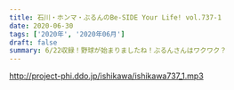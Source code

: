 ```yaml
---
title: 石川・ホンマ・ぶるんのBe-SIDE Your Life! vol.737-1
date: 2020-06-30
tags: ['2020年', '2020年06月']
draft: false
summary: 6/22収録！野球が始まりましたね！ぶるんさんはワクワク？
---
```


http://project-phi.ddo.jp/ishikawa/ishikawa737_1.mp3
